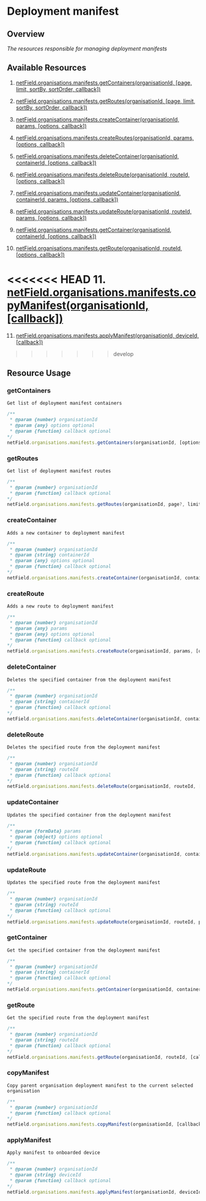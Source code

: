 # Deployment manifest

## Overview
*The resources responsible for managing deployment manifests*

## Available Resources

1. [netField.organisations.manifests.getContainers(organisationId, [page, limit, sortBy, sortOrder, callback])](#getcontainers)

2. [netField.organisations.manifests.getRoutes(organisationId, [page, limit, sortBy, sortOrder, callback])](#getroutes)

3. [netField.organisations.manifests.createContainer(organisationId, params, [options, callback])](#createcontainer)

4. [netField.organisations.manifests.createRoutes(organisationId, params, [options, callback])](#createroute)

5. [netField.organisations.manifests.deleteContainer(organisationId, containerId, [options, callback])](#deletecontainer)

6. [netField.organisations.manifests.deleteRoute(organisationId, routeId, [options, callback])](#deleteroute)

7. [netField.organisations.manifests.updateContainer(organisationId, containerId, params, [options, callback])](#updatecontainer)

8. [netField.organisations.manifests.updateRoute(organisationId, routeId, params, [options, callback])](#updateroute)

9. [netField.organisations.manifests.getContainer(organisationId, containerId, [options, callback])](#getcontainer)

10. [netField.organisations.manifests.getRoute(organisationId, routeId, [options, callback])](#getRoute)

<<<<<<< HEAD
11. [netField.organisations.manifests.copyManifest(organisationId, [callback])](#copyManifest)
=======
11. [netField.organisations.manifests.applyManifest(organisationId, deviceId, [callback])](#applyManifest)
>>>>>>> develop

## Resource Usage

### getContainers

    Get list of deployment manifest containers

```javascript
/**
 * @param {number} organisationId
 * @param {any} options optional
 * @param {function} callback optional
*/
netField.organisations.manifests.getContainers(organisationId, [options], [callback])
```

### getRoutes

    Get list of deployment manifest routes

```javascript
/**
 * @param {number} organisationId
 * @param {function} callback optional
*/
netField.organisations.manifests.getRoutes(organisationId, page?, limit?, sortBy?, sortOrder?, [callback])
```

### createContainer

    Adds a new container to deployment manifest

```javascript
/**
 * @param {number} organisationId
 * @param {string} containerId
 * @param {any} options optional
 * @param {function} callback optional
*/
netField.organisations.manifests.createContainer(organisationId, containerId, [options], [callback])
```

### createRoute

    Adds a new route to deployment manifest

```javascript
/**
 * @param {number} organisationId
 * @param {any} params
 * @param {any} options optional
 * @param {function} callback optional
*/
netField.organisations.manifests.createRoute(organisationId, params, [options], [callback])
```

### deleteContainer

    Deletes the specified container from the deployment manifest

```javascript
/**
 * @param {number} organisationId
 * @param {string} containerId
 * @param {function} callback optional
*/
netField.organisations.manifests.deleteContainer(organisationId, containerId, [callback])
```

### deleteRoute

    Deletes the specified route from the deployment manifest

```javascript
/**
 * @param {number} organisationId
 * @param {string} routeId
 * @param {function} callback optional
*/
netField.organisations.manifests.deleteRoute(organisationId, routeId, [callback])
```

### updateContainer

    Updates the specified container from the deployment manifest

```javascript
/**
 * @param {formData} params
 * @param {object} options optional
 * @param {function} callback optional
*/
netField.organisations.manifests.updateContainer(organisationId, containerId, params, [options, callback])
```

### updateRoute

    Updates the specified route from the deployment manifest

```javascript
/**
 * @param {number} organisationId
 * @param {string} routeId
 * @param {function} callback optional
*/
netField.organisations.manifests.updateRoute(organisationId, routeId, params, [options, callback])
```

### getContainer

    Get the specified container from the deployment manifest

```javascript
/**
 * @param {number} organisationId
 * @param {string} containerId
 * @param {function} callback optional
*/
netField.organisations.manifests.getContainer(organisationId, containerId, [callback])
```

### getRoute

    Get the specified route from the deployment manifest

```javascript
/**
 * @param {number} organisationId
 * @param {string} routeId
 * @param {function} callback optional
*/
netField.organisations.manifests.getRoute(organisationId, routeId, [callback])
```

### copyManifest

    Copy parent organisation deployment manifest to the current selected organisation

```javascript
/**
 * @param {number} organisationId
 * @param {function} callback optional
*/
netField.organisations.manifests.copyManifest(organisationId, [callback])
```
### applyManifest

    Apply manifest to onboarded device

```javascript
/** 
 * @param {number} organisationId
 * @param {string} deviceId
 * @param {function} callback optional
*/
netField.organisations.manifests.applyManifest(organisationId, deviceId, [callback])
```
